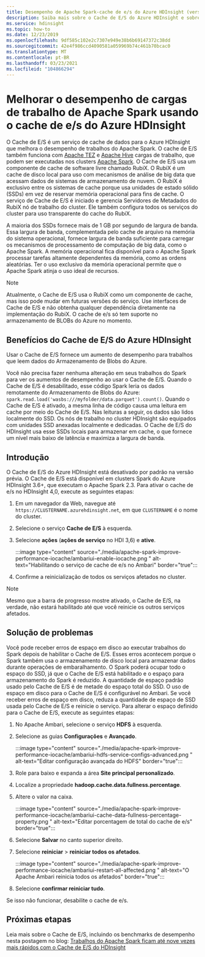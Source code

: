 ```yaml
---
title: Desempenho de Apache Spark-cache de e/s do Azure HDInsight (versão prévia)
description: Saiba mais sobre o Cache de E/S do Azure HDInsight e sobre como usá-lo para melhorar o desempenho do Apache Spark.
ms.service: hdinsight
ms.topic: how-to
ms.date: 12/23/2019
ms.openlocfilehash: 9df585c102e2c7307e949e38b6b69147372c38dd
ms.sourcegitcommit: 42e4f986ccd4090581a059969b74c461b70bcac0
ms.translationtype: MT
ms.contentlocale: pt-BR
ms.lasthandoff: 03/23/2021
ms.locfileid: "104866294"
---
```

# <a name="improve-performance-of-apache-spark-workloads-using-azure-hdinsight-io-cache"></a>Melhorar o desempenho de cargas de trabalho de Apache Spark usando o cache de e/s do Azure HDInsight

O Cache de E/S é um serviço de cache de dados para o Azure HDInsight que melhora o desempenho de trabalhos do Apache Spark. O cache de E/S também funciona com [Apache TEZ](https://tez.apache.org/) e [Apache Hive](https://hive.apache.org/) cargas de trabalho, que podem ser executadas nos clusters [Apache Spark](https://spark.apache.org/). O Cache de E/S usa um componente de cache de software livre chamado RubiX. O RubiX é um cache de disco local para uso com mecanismos de análise de big data que acessam dados de sistemas de armazenamento de nuvem. O RubiX é exclusivo entre os sistemas de cache porque usa unidades de estado sólido (SSDs) em vez de reservar memória operacional para fins de cache. O serviço de Cache de E/S é iniciado e gerencia Servidores de Metadados do RubiX nó de trabalho do cluster. Ele também configura todos os serviços do cluster para uso transparente do cache do RubiX.

A maioria dos SSDs fornece mais de 1 GB por segundo de largura de banda. Essa largura de banda, complementada pelo cache de arquivo na memória do sistema operacional, fornece largura de banda suficiente para carregar os mecanismos de processamento de computação de big data, como o Apache Spark. A memória operacional fica disponível para o Apache Spark processar tarefas altamente dependentes da memória, como as ordens aleatórias. Ter o uso exclusivo da memória operacional permite que o Apache Spark atinja o uso ideal de recursos.  

> [!Note]  
> Atualmente, o Cache de E/S usa o RubiX como um componente de cache, mas isso pode mudar em futuras versões do serviço. Use interfaces de Cache de E/S e não obtenha qualquer dependência diretamente na implementação do RubiX.
>O cache de e/s só tem suporte no armazenamento de BLOBs do Azure no momento.

## <a name="benefits-of-azure-hdinsight-io-cache"></a>Benefícios do Cache de E/S do Azure HDInsight

Usar o Cache de E/S fornece um aumento de desempenho para trabalhos que leem dados do Armazenamento de Blobs do Azure.

Você não precisa fazer nenhuma alteração em seus trabalhos do Spark para ver os aumentos de desempenho ao usar o Cache de E/S. Quando o Cache de E/S é desabilitado, esse código Spark leria os dados remotamente do Armazenamento de Blobs do Azure: `spark.read.load('wasbs:///myfolder/data.parquet').count()`. Quando o Cache de E/S é ativado, a mesma linha de código causa uma leitura em cache por meio do Cache de E/S. Nas leituras a seguir, os dados são lidos localmente do SSD. Os nós de trabalho no cluster HDInsight são equipados com unidades SSD anexadas localmente e dedicadas. O Cache de E/S do HDInsight usa esse SSDs locais para armazenar em cache, o que fornece um nível mais baixo de latência e maximiza a largura de banda.

## <a name="getting-started"></a>Introdução

O Cache de E/S do Azure HDInsight está desativado por padrão na versão prévia. O Cache de E/S está disponível em clusters Spark do Azure HDInsight 3.6+, que executam o Apache Spark 2.3.  Para ativar o cache de e/s no HDInsight 4,0, execute as seguintes etapas:

1. Em um navegador da Web, navegue até `https://CLUSTERNAME.azurehdinsight.net`, em que `CLUSTERNAME` é o nome do cluster.

1. Selecione o serviço **Cache de E/S** à esquerda.

1. Selecione **ações** (**ações de serviço** no HDI 3,6) e **ative**.

    :::image type="content" source="./media/apache-spark-improve-performance-iocache/ambariui-enable-iocache.png " alt-text="Habilitando o serviço de cache de e/s no Ambari" border="true":::

1. Confirme a reinicialização de todos os serviços afetados no cluster.

> [!NOTE]  
> Mesmo que a barra de progresso mostre ativado, o Cache de E/S, na verdade, não estará habilitado até que você reinicie os outros serviços afetados.

## <a name="troubleshooting"></a>Solução de problemas
  
Você pode receber erros de espaço em disco ao executar trabalhos do Spark depois de habilitar o Cache de E/S. Esses erros acontecem porque o Spark também usa o armazenamento de disco local para armazenar dados durante operações de embaralhamento. O Spark poderá ocupar todo o espaço do SSD, já que o Cache de E/S está habilitado e o espaço para armazenamento do Spark é reduzido. A quantidade de espaço padrão usado pelo Cache de E/S é de metade do espaço total do SSD. O uso de espaço em disco para o Cache de E/S é configurável no Ambari. Se você receber erros de espaço em disco, reduza a quantidade de espaço de SSD usada pelo Cache de E/S e reinicie o serviço. Para alterar o espaço definido para o Cache de E/S, execute as seguintes etapas:

1. No Apache Ambari, selecione o serviço **HDFS** à esquerda.

1. Selecione as guias **Configurações** e **Avançado**.

    :::image type="content" source="./media/apache-spark-improve-performance-iocache/ambariui-hdfs-service-configs-advanced.png " alt-text="Editar configuração avançada do HDFS" border="true":::

1. Role para baixo e expanda a área **Site principal personalizado**.

1. Localize a propriedade **hadoop.cache.data.fullness.percentage**.

1. Altere o valor na caixa.

    :::image type="content" source="./media/apache-spark-improve-performance-iocache/ambariui-cache-data-fullness-percentage-property.png " alt-text="Editar porcentagem de total do cache de e/s" border="true":::

1. Selecione **Salvar** no canto superior direito.

1. Selecione **reiniciar**  >  **reiniciar todos os afetados**.

    :::image type="content" source="./media/apache-spark-improve-performance-iocache/ambariui-restart-all-affected.png " alt-text="O Apache Ambari reinicia todos os afetados" border="true":::

1. Selecione **confirmar reiniciar tudo**.

Se isso não funcionar, desabilite o cache de e/s.

## <a name="next-steps"></a>Próximas etapas

Leia mais sobre o Cache de E/S, incluindo os benchmarks de desempenho nesta postagem no blog: [Trabalhos do Apache Spark ficam até nove vezes mais rápidos com o Cache de E/S do HDInsight](https://azure.microsoft.com/blog/apache-spark-speedup-with-hdinsight-io-cache/)
